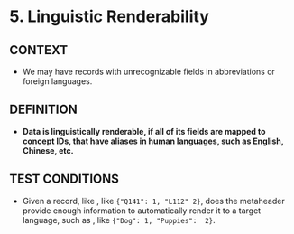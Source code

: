 # 5. Linguistic Renderability

## CONTEXT
- We may have records with unrecognizable fields in abbreviations or foreign languages.

## DEFINITION
- **Data is linguistically renderable, if all of its fields are mapped to concept IDs, that have aliases in human languages, such as English, Chinese, etc.**

## TEST CONDITIONS
- Given a record, like , like `{"Q141": 1, "L112" 2}`, does the metaheader provide enough information to automatically render it to a target language, such as , like `{"Dog": 1, "Puppies":  2}`.
